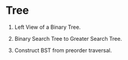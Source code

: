 # Tree

1) Left View of a Binary Tree.

2) Binary Search Tree to Greater Search Tree.

3) Construct BST from preorder traversal.
